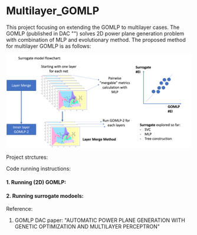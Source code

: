 # Multilayer_GOMLP

This project focusing on extending the GOMLP to multilayer cases. The GOMLP (published in DAC "") solves 2D power plane generation problem with combination of MLP and evolutionary method. The proposed method for multilayer GOMLP is as follows:

<p align="center">
<img src="Fig/MultiGOMLP.png" alt="drawing" width="800">
</p>


Project strctures: 

Code running instructions: 
#### 1. Running (2D) GOMLP: 


#### 2. Running surrogate modoels: 



Reference: 
1. GOMLP DAC paper: "AUTOMATIC POWER PLANE GENERATION WITH GENETIC OPTIMIZATION AND MULTILAYER PERCEPTRON"
